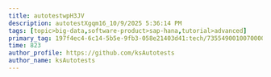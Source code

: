 ```yaml
---
title: autotestwpH3JV
description: autotestXgqm16_10/9/2025 5:36:14 PM
tags: [topic>big-data,software-product>sap-hana,tutorial>advanced]
primary_tag: 197f4ec4-6c14-5b5e-9fb3-058e21403d41:tech/73554900100700000996/67838200100800006287
time: 823
author_profile: https://github.com/ksAutotests
author_name: ksAutotests
---
```

